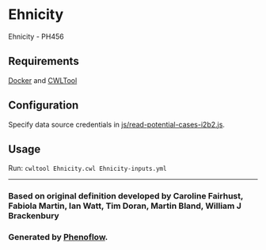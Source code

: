 # Ehnicity

Ehnicity - PH456

## Requirements

[Docker](https://docs.docker.com/install/) and [CWLTool](https://github.com/common-workflow-language/cwltool#install)

## Configuration

Specify data source credentials in [js/read-potential-cases-i2b2.js](js/read-potential-cases-i2b2.js).

## Usage

Run: `cwltool Ehnicity.cwl Ehnicity-inputs.yml`

***

### Based on original definition developed by Caroline Fairhust, Fabiola Martin, Ian Watt, Tim Doran, Martin Bland, William J Brackenbury
### Generated by [Phenoflow](https://kclhi.org/phenoflow).
